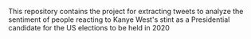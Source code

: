This repository contains the project for extracting tweets to analyze the sentiment of people reacting to Kanye West's stint as a Presidential candidate for the US elections to be held in 2020
